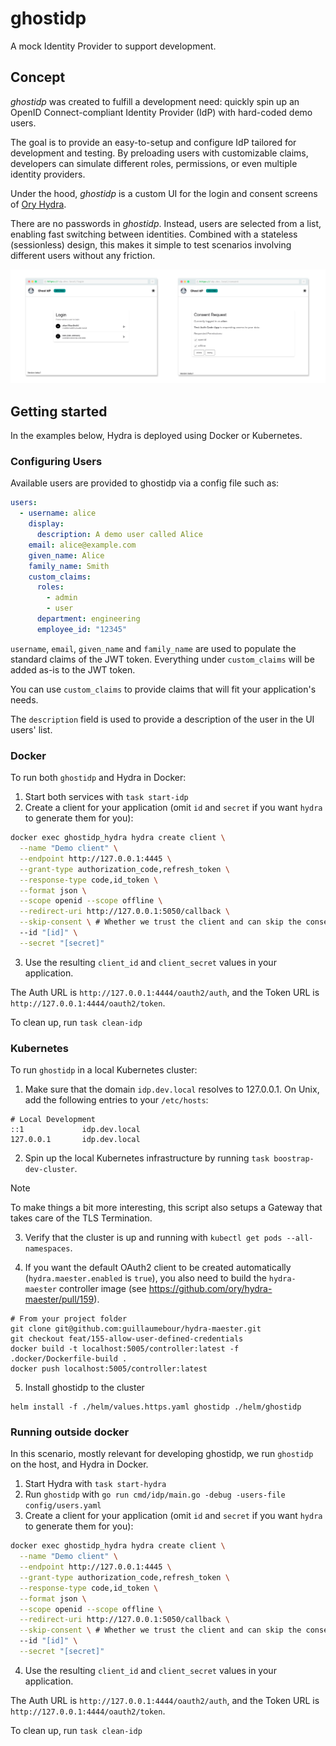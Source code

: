 # ghostidp

A mock Identity Provider to support development.

## Concept

_ghostidp_ was created to fulfill a development need: quickly spin up an OpenID Connect-compliant Identity Provider (IdP) with hard-coded demo users.

The goal is to provide an easy-to-setup and configure IdP tailored for development and testing. By preloading users with customizable claims, developers can simulate different roles, permissions, or even multiple identity providers.

Under the hood, _ghostidp_ is a custom UI for the login and consent screens of [Ory Hydra](https://github.com/ory/hydra).

There are no passwords in _ghostidp_. Instead, users are selected from a list, enabling fast switching between identities. 
Combined with a stateless (sessionless) design, this makes it simple to test scenarios involving different users without any friction.

![ghostidp screenshots](screenshots.png)

## Getting started

In the examples below, Hydra is deployed using Docker or Kubernetes.

### Configuring Users

Available users are provided to ghostidp via a config file such as:

```yaml
users:
  - username: alice
    display:
      description: A demo user called Alice
    email: alice@example.com
    given_name: Alice
    family_name: Smith
    custom_claims:
      roles:
        - admin
        - user
      department: engineering
      employee_id: "12345"
```

`username`, `email`, `given_name` and `family_name` are used to populate the standard claims of the JWT token.
Everything under `custom_claims` will be added as-is to the JWT token. 

You can use `custom_claims` to provide claims that will fit your application's needs.

The `description` field is used to provide a description of the user in the UI users' list.

### Docker

To run both `ghostidp` and Hydra in Docker:

1. Start both services with `task start-idp`
2. Create a client for your application (omit `id` and `secret` if you want `hydra` to generate them for you):
```bash
docker exec ghostidp_hydra hydra create client \
  --name "Demo client" \
  --endpoint http://127.0.0.1:4445 \
  --grant-type authorization_code,refresh_token \
  --response-type code,id_token \
  --format json \
  --scope openid --scope offline \
  --redirect-uri http://127.0.0.1:5050/callback \
  --skip-consent \ # Whether we trust the client and can skip the consent page.
  --id "[id]" \
  --secret "[secret]"
```
3. Use the resulting `client_id` and `client_secret` values in your application.

The Auth URL is `http://127.0.0.1:4444/oauth2/auth`, and the Token URL is `http://127.0.0.1:4444/oauth2/token`.

To clean up, run `task clean-idp`

### Kubernetes

To run `ghostidp` in a local Kubernetes cluster:

1. Make sure that the domain `idp.dev.local` resolves to 127.0.0.1. On Unix, add the following entries to your `/etc/hosts`:
```
# Local Development
::1             idp.dev.local
127.0.0.1       idp.dev.local
```

2. Spin up the local Kubernetes infrastructure by running `task boostrap-dev-cluster`.

> [!NOTE]  
> To make things a bit more interesting, this script also setups a Gateway that takes care of the TLS Termination.

3. Verify that the cluster is up and running with `kubectl get pods --all-namespaces`.

4. If you want the default OAuth2 client to be created automatically (`hydra.maester.enabled` is `true`), you also need to build the `hydra-maester` controller image (see https://github.com/ory/hydra-maester/pull/159).
```
# From your project folder
git clone git@github.com:guillaumebour/hydra-maester.git
git checkout feat/155-allow-user-defined-credentials
docker build -t localhost:5005/controller:latest -f .docker/Dockerfile-build .    
docker push localhost:5005/controller:latest
```

5. Install ghostidp to the cluster
```
helm install -f ./helm/values.https.yaml ghostidp ./helm/ghostidp 
```

### Running outside docker

In this scenario, mostly relevant for developing ghostidp, we run `ghostidp` on the host, and Hydra in Docker.

1. Start Hydra with `task start-hydra`
2. Run `ghostidp` with `go run cmd/idp/main.go -debug -users-file config/users.yaml`
3. Create a client for your application (omit `id` and `secret` if you want `hydra` to generate them for you):
```bash
docker exec ghostidp_hydra hydra create client \
  --name "Demo client" \
  --endpoint http://127.0.0.1:4445 \
  --grant-type authorization_code,refresh_token \
  --response-type code,id_token \
  --format json \
  --scope openid --scope offline \
  --redirect-uri http://127.0.0.1:5050/callback \
  --skip-consent \ # Whether we trust the client and can skip the consent page.
  --id "[id]" \
  --secret "[secret]"
```
4. Use the resulting `client_id` and `client_secret` values in your application.

The Auth URL is `http://127.0.0.1:4444/oauth2/auth`, and the Token URL is `http://127.0.0.1:4444/oauth2/token`.

To clean up, run `task clean-idp`
